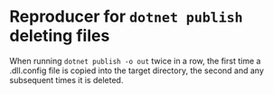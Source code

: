 # Reproducer for `dotnet publish` deleting files

When running `dotnet publish -o out` twice in a row, the first time a .dll.config file is copied into the target directory, the second and any subsequent times it is deleted.
